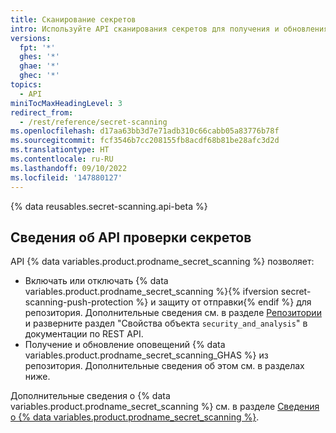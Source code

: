 ```yaml
---
title: Сканирование секретов
intro: Используйте API сканирования секретов для получения и обновления оповещений о секретах из репозитория.
versions:
  fpt: '*'
  ghes: '*'
  ghae: '*'
  ghec: '*'
topics:
  - API
miniTocMaxHeadingLevel: 3
redirect_from:
  - /rest/reference/secret-scanning
ms.openlocfilehash: d17aa63bb3d7e71adb310c66cabb05a83776b78f
ms.sourcegitcommit: fcf3546b7cc208155fb8acdf68b81be28afc3d2d
ms.translationtype: HT
ms.contentlocale: ru-RU
ms.lasthandoff: 09/10/2022
ms.locfileid: '147880127'
---
```

{% data reusables.secret-scanning.api-beta %}

## Сведения об API проверки секретов

API {% data variables.product.prodname_secret_scanning %} позволяет:

- Включать или отключать {% data variables.product.prodname_secret_scanning %}{% ifversion secret-scanning-push-protection %} и защиту от отправки{% endif %} для репозитория. Дополнительные сведения см. в разделе [Репозитории](/rest/repos/repos#update-a-repository) и разверните раздел "Свойства объекта `security_and_analysis`" в документации по REST API.
- Получение и обновление оповещений {% data variables.product.prodname_secret_scanning_GHAS %} из репозитория. Дополнительные сведения об этом см. в разделах ниже.

Дополнительные сведения о {% data variables.product.prodname_secret_scanning %} см. в разделе [Сведения о {% data variables.product.prodname_secret_scanning %}](/code-security/secret-security/about-secret-scanning).
